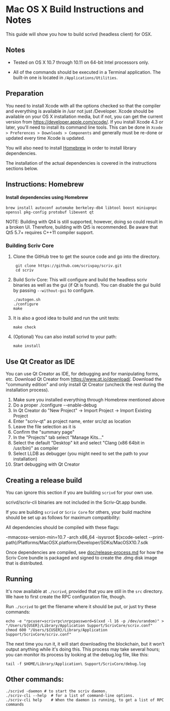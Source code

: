 Mac OS X Build Instructions and Notes
====================================
This guide will show you how to build scrivd (headless client) for OSX.

Notes
-----

* Tested on OS X 10.7 through 10.11 on 64-bit Intel processors only.

* All of the commands should be executed in a Terminal application. The
built-in one is located in `/Applications/Utilities`.

Preparation
-----------

You need to install Xcode with all the options checked so that the compiler
and everything is available in /usr not just /Developer. Xcode should be
available on your OS X installation media, but if not, you can get the
current version from https://developer.apple.com/xcode/. If you install
Xcode 4.3 or later, you'll need to install its command line tools. This can
be done in `Xcode > Preferences > Downloads > Components` and generally must
be re-done or updated every time Xcode is updated.

You will also need to install [Homebrew](http://brew.sh) in order to install library
dependencies.

The installation of the actual dependencies is covered in the instructions
sections below.

Instructions: Homebrew
----------------------

#### Install dependencies using Homebrew

    brew install autoconf automake berkeley-db4 libtool boost miniupnpc openssl pkg-config protobuf libevent qt

NOTE: Building with Qt4 is still supported, however, doing so could result in a broken UI. Therefore, building with Qt5 is recommended. Be aware that Qt5 5.7+ requires C++11 compiler support.

### Building Scriv Core

1. Clone the GitHub tree to get the source code and go into the directory.

        git clone https://github.com/scrivpay/scriv.git
        cd scriv

2.  Build Scriv Core:
    This will configure and build the headless scriv binaries as well as the gui (if Qt is found).
    You can disable the gui build by passing `--without-gui` to configure.

        ./autogen.sh
        ./configure
        make

3.  It is also a good idea to build and run the unit tests:

        make check

4.  (Optional) You can also install scrivd to your path:

        make install

Use Qt Creator as IDE
------------------------
You can use Qt Creator as IDE, for debugging and for manipulating forms, etc.
Download Qt Creator from https://www.qt.io/download/. Download the "community edition" and only install Qt Creator (uncheck the rest during the installation process).

1. Make sure you installed everything through Homebrew mentioned above
2. Do a proper ./configure --enable-debug
3. In Qt Creator do "New Project" -> Import Project -> Import Existing Project
4. Enter "scriv-qt" as project name, enter src/qt as location
5. Leave the file selection as it is
6. Confirm the "summary page"
7. In the "Projects" tab select "Manage Kits..."
8. Select the default "Desktop" kit and select "Clang (x86 64bit in /usr/bin)" as compiler
9. Select LLDB as debugger (you might need to set the path to your installation)
10. Start debugging with Qt Creator

Creating a release build
------------------------
You can ignore this section if you are building `scrivd` for your own use.

scrivd/scriv-cli binaries are not included in the Scriv-Qt.app bundle.

If you are building `scrivd` or `Scriv Core` for others, your build machine should be set up
as follows for maximum compatibility:

All dependencies should be compiled with these flags:

 -mmacosx-version-min=10.7
 -arch x86_64
 -isysroot $(xcode-select --print-path)/Platforms/MacOSX.platform/Developer/SDKs/MacOSX10.7.sdk

Once dependencies are compiled, see [doc/release-process.md](release-process.md) for how the Scriv Core
bundle is packaged and signed to create the .dmg disk image that is distributed.

Running
-------

It's now available at `./scrivd`, provided that you are still in the `src`
directory. We have to first create the RPC configuration file, though.

Run `./scrivd` to get the filename where it should be put, or just try these
commands:

    echo -e "rpcuser=scrivrpc\nrpcpassword=$(xxd -l 16 -p /dev/urandom)" > "/Users/${USER}/Library/Application Support/ScrivCore/scriv.conf"
    chmod 600 "/Users/${USER}/Library/Application Support/ScrivCore/scriv.conf"

The next time you run it, it will start downloading the blockchain, but it won't
output anything while it's doing this. This process may take several hours;
you can monitor its process by looking at the debug.log file, like this:

    tail -f $HOME/Library/Application\ Support/ScrivCore/debug.log

Other commands:
-------

    ./scrivd -daemon # to start the scriv daemon.
    ./scriv-cli --help  # for a list of command-line options.
    ./scriv-cli help    # When the daemon is running, to get a list of RPC commands
